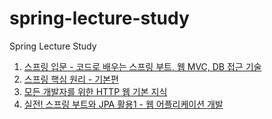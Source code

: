 # spring-lecture-study

Spring Lecture Study

1. [스프링 입문 - 코드로 배우는 스프링 부트, 웹 MVC, DB 접근 기술](./1)
2. [스프링 핵심 원리 - 기본편](./2)
3. [모든 개발자를 위한 HTTP 웹 기본 지식](./3)
4. [실전! 스프링 부트와 JPA 활용1 - 웹 어플리케이션 개발](./4)

